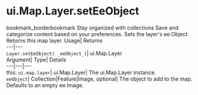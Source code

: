  
#  ui.Map.Layer.setEeObject 
bookmark_borderbookmark Stay organized with collections  Save and categorize content based on your preferences.
Sets the layer's ee.Object. 
Returns this map layer.
Usage| Returns  
---|---  
`Layer.setEeObject( _eeObject_)`| ui.Map.Layer  
Argument| Type| Details  
---|---|---  
this: `ui.map.layer`| ui.Map.Layer| The ui.Map.Layer instance.  
`eeObject`| Collection|Feature|Image, optional| The object to add to the map. Defaults to an empty ee.Image.  
